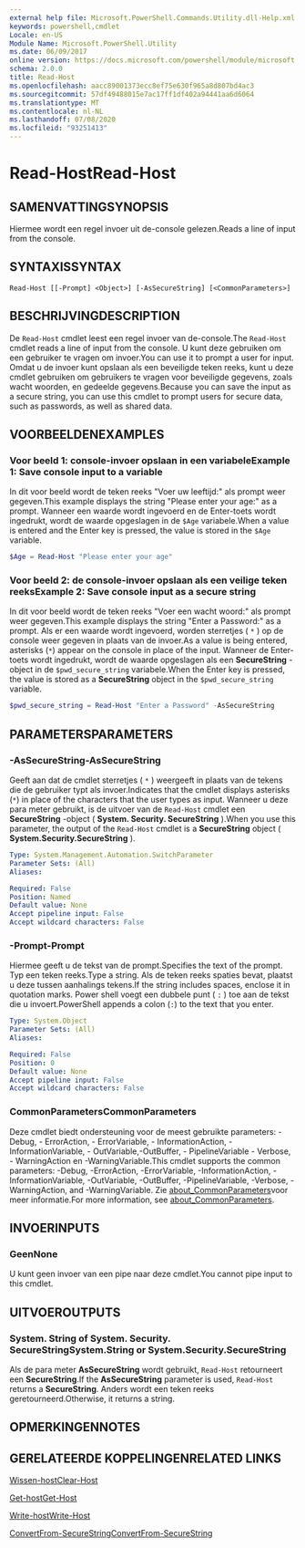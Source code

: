 ```yaml
---
external help file: Microsoft.PowerShell.Commands.Utility.dll-Help.xml
keywords: powershell,cmdlet
Locale: en-US
Module Name: Microsoft.PowerShell.Utility
ms.date: 06/09/2017
online version: https://docs.microsoft.com/powershell/module/microsoft.powershell.utility/read-host?view=powershell-7&WT.mc_id=ps-gethelp
schema: 2.0.0
title: Read-Host
ms.openlocfilehash: aacc89001373ecc8ef75e630f965a8d807bd4ac3
ms.sourcegitcommit: 57df49488015e7ac17ff1df402a94441aa6d6064
ms.translationtype: MT
ms.contentlocale: nl-NL
ms.lasthandoff: 07/08/2020
ms.locfileid: "93251413"
---
```

# <span data-ttu-id="dee17-103">Read-Host</span><span class="sxs-lookup"><span data-stu-id="dee17-103">Read-Host</span></span>

## <span data-ttu-id="dee17-104">SAMENVATTING</span><span class="sxs-lookup"><span data-stu-id="dee17-104">SYNOPSIS</span></span>
<span data-ttu-id="dee17-105">Hiermee wordt een regel invoer uit de-console gelezen.</span><span class="sxs-lookup"><span data-stu-id="dee17-105">Reads a line of input from the console.</span></span>

## <span data-ttu-id="dee17-106">SYNTAXIS</span><span class="sxs-lookup"><span data-stu-id="dee17-106">SYNTAX</span></span>

```
Read-Host [[-Prompt] <Object>] [-AsSecureString] [<CommonParameters>]
```

## <span data-ttu-id="dee17-107">BESCHRIJVING</span><span class="sxs-lookup"><span data-stu-id="dee17-107">DESCRIPTION</span></span>

<span data-ttu-id="dee17-108">De `Read-Host` cmdlet leest een regel invoer van de-console.</span><span class="sxs-lookup"><span data-stu-id="dee17-108">The `Read-Host` cmdlet reads a line of input from the console.</span></span> <span data-ttu-id="dee17-109">U kunt deze gebruiken om een gebruiker te vragen om invoer.</span><span class="sxs-lookup"><span data-stu-id="dee17-109">You can use it to prompt a user for input.</span></span> <span data-ttu-id="dee17-110">Omdat u de invoer kunt opslaan als een beveiligde teken reeks, kunt u deze cmdlet gebruiken om gebruikers te vragen voor beveiligde gegevens, zoals wacht woorden, en gedeelde gegevens.</span><span class="sxs-lookup"><span data-stu-id="dee17-110">Because you can save the input as a secure string, you can use this cmdlet to prompt users for secure data, such as passwords, as well as shared data.</span></span>

## <span data-ttu-id="dee17-111">VOORBEELDEN</span><span class="sxs-lookup"><span data-stu-id="dee17-111">EXAMPLES</span></span>

### <span data-ttu-id="dee17-112">Voor beeld 1: console-invoer opslaan in een variabele</span><span class="sxs-lookup"><span data-stu-id="dee17-112">Example 1: Save console input to a variable</span></span>

<span data-ttu-id="dee17-113">In dit voor beeld wordt de teken reeks "Voer uw leeftijd:" als prompt weer gegeven.</span><span class="sxs-lookup"><span data-stu-id="dee17-113">This example displays the string "Please enter your age:" as a prompt.</span></span> <span data-ttu-id="dee17-114">Wanneer een waarde wordt ingevoerd en de Enter-toets wordt ingedrukt, wordt de waarde opgeslagen in de `$Age` variabele.</span><span class="sxs-lookup"><span data-stu-id="dee17-114">When a value is entered and the Enter key is pressed, the value is stored in the `$Age` variable.</span></span>

```powershell
$Age = Read-Host "Please enter your age"
```

### <span data-ttu-id="dee17-115">Voor beeld 2: de console-invoer opslaan als een veilige teken reeks</span><span class="sxs-lookup"><span data-stu-id="dee17-115">Example 2: Save console input as a secure string</span></span>

<span data-ttu-id="dee17-116">In dit voor beeld wordt de teken reeks "Voer een wacht woord:" als prompt weer gegeven.</span><span class="sxs-lookup"><span data-stu-id="dee17-116">This example displays the string "Enter a Password:" as a prompt.</span></span> <span data-ttu-id="dee17-117">Als er een waarde wordt ingevoerd, worden sterretjes ( `*` ) op de console weer gegeven in plaats van de invoer.</span><span class="sxs-lookup"><span data-stu-id="dee17-117">As a value is being entered, asterisks (`*`) appear on the console in place of the input.</span></span> <span data-ttu-id="dee17-118">Wanneer de Enter-toets wordt ingedrukt, wordt de waarde opgeslagen als een **SecureString** -object in de `$pwd_secure_string` variabele.</span><span class="sxs-lookup"><span data-stu-id="dee17-118">When the Enter key is pressed, the value is stored as a **SecureString** object in the `$pwd_secure_string` variable.</span></span>

```powershell
$pwd_secure_string = Read-Host "Enter a Password" -AsSecureString
```

## <span data-ttu-id="dee17-119">PARAMETERS</span><span class="sxs-lookup"><span data-stu-id="dee17-119">PARAMETERS</span></span>

### <span data-ttu-id="dee17-120">-AsSecureString</span><span class="sxs-lookup"><span data-stu-id="dee17-120">-AsSecureString</span></span>

<span data-ttu-id="dee17-121">Geeft aan dat de cmdlet sterretjes ( `*` ) weergeeft in plaats van de tekens die de gebruiker typt als invoer.</span><span class="sxs-lookup"><span data-stu-id="dee17-121">Indicates that the cmdlet displays asterisks (`*`) in place of the characters that the user types as input.</span></span> <span data-ttu-id="dee17-122">Wanneer u deze para meter gebruikt, is de uitvoer van de `Read-Host` cmdlet een **SecureString** -object ( **System. Security. SecureString** ).</span><span class="sxs-lookup"><span data-stu-id="dee17-122">When you use this parameter, the output of the `Read-Host` cmdlet is a **SecureString** object ( **System.Security.SecureString** ).</span></span>

```yaml
Type: System.Management.Automation.SwitchParameter
Parameter Sets: (All)
Aliases:

Required: False
Position: Named
Default value: None
Accept pipeline input: False
Accept wildcard characters: False
```

### <span data-ttu-id="dee17-123">-Prompt</span><span class="sxs-lookup"><span data-stu-id="dee17-123">-Prompt</span></span>

<span data-ttu-id="dee17-124">Hiermee geeft u de tekst van de prompt.</span><span class="sxs-lookup"><span data-stu-id="dee17-124">Specifies the text of the prompt.</span></span>
<span data-ttu-id="dee17-125">Typ een teken reeks.</span><span class="sxs-lookup"><span data-stu-id="dee17-125">Type a string.</span></span>
<span data-ttu-id="dee17-126">Als de teken reeks spaties bevat, plaatst u deze tussen aanhalings tekens.</span><span class="sxs-lookup"><span data-stu-id="dee17-126">If the string includes spaces, enclose it in quotation marks.</span></span>
<span data-ttu-id="dee17-127">Power shell voegt een dubbele punt ( `:` ) toe aan de tekst die u invoert.</span><span class="sxs-lookup"><span data-stu-id="dee17-127">PowerShell appends a colon (`:`) to the text that you enter.</span></span>

```yaml
Type: System.Object
Parameter Sets: (All)
Aliases:

Required: False
Position: 0
Default value: None
Accept pipeline input: False
Accept wildcard characters: False
```

### <span data-ttu-id="dee17-128">CommonParameters</span><span class="sxs-lookup"><span data-stu-id="dee17-128">CommonParameters</span></span>

<span data-ttu-id="dee17-129">Deze cmdlet biedt ondersteuning voor de meest gebruikte parameters: -Debug, - ErrorAction, - ErrorVariable, - InformationAction, -InformationVariable, - OutVariable,-OutBuffer, - PipelineVariable - Verbose, - WarningAction en -WarningVariable.</span><span class="sxs-lookup"><span data-stu-id="dee17-129">This cmdlet supports the common parameters: -Debug, -ErrorAction, -ErrorVariable, -InformationAction, -InformationVariable, -OutVariable, -OutBuffer, -PipelineVariable, -Verbose, -WarningAction, and -WarningVariable.</span></span> <span data-ttu-id="dee17-130">Zie [about_CommonParameters](https://go.microsoft.com/fwlink/?LinkID=113216)voor meer informatie.</span><span class="sxs-lookup"><span data-stu-id="dee17-130">For more information, see [about_CommonParameters](https://go.microsoft.com/fwlink/?LinkID=113216).</span></span>

## <span data-ttu-id="dee17-131">INVOER</span><span class="sxs-lookup"><span data-stu-id="dee17-131">INPUTS</span></span>

### <span data-ttu-id="dee17-132">Geen</span><span class="sxs-lookup"><span data-stu-id="dee17-132">None</span></span>

<span data-ttu-id="dee17-133">U kunt geen invoer van een pipe naar deze cmdlet.</span><span class="sxs-lookup"><span data-stu-id="dee17-133">You cannot pipe input to this cmdlet.</span></span>

## <span data-ttu-id="dee17-134">UITVOER</span><span class="sxs-lookup"><span data-stu-id="dee17-134">OUTPUTS</span></span>

### <span data-ttu-id="dee17-135">System. String of System. Security. SecureString</span><span class="sxs-lookup"><span data-stu-id="dee17-135">System.String or System.Security.SecureString</span></span>

<span data-ttu-id="dee17-136">Als de para meter **AsSecureString** wordt gebruikt, `Read-Host` retourneert een **SecureString**.</span><span class="sxs-lookup"><span data-stu-id="dee17-136">If the **AsSecureString** parameter is used, `Read-Host` returns a **SecureString**.</span></span> <span data-ttu-id="dee17-137">Anders wordt een teken reeks geretourneerd.</span><span class="sxs-lookup"><span data-stu-id="dee17-137">Otherwise, it returns a string.</span></span>

## <span data-ttu-id="dee17-138">OPMERKINGEN</span><span class="sxs-lookup"><span data-stu-id="dee17-138">NOTES</span></span>

## <span data-ttu-id="dee17-139">GERELATEERDE KOPPELINGEN</span><span class="sxs-lookup"><span data-stu-id="dee17-139">RELATED LINKS</span></span>

[<span data-ttu-id="dee17-140">Wissen-host</span><span class="sxs-lookup"><span data-stu-id="dee17-140">Clear-Host</span></span>](../microsoft.powershell.core/clear-host.md)

[<span data-ttu-id="dee17-141">Get-host</span><span class="sxs-lookup"><span data-stu-id="dee17-141">Get-Host</span></span>](Get-Host.md)

[<span data-ttu-id="dee17-142">Write-host</span><span class="sxs-lookup"><span data-stu-id="dee17-142">Write-Host</span></span>](Write-Host.md)

[<span data-ttu-id="dee17-143">ConvertFrom-SecureString</span><span class="sxs-lookup"><span data-stu-id="dee17-143">ConvertFrom-SecureString</span></span>](../Microsoft.PowerShell.Security/ConvertFrom-SecureString.md)
